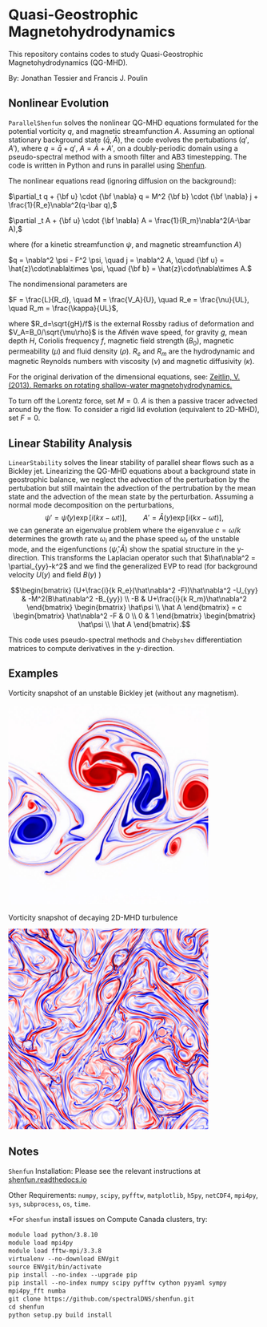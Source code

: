 # Quasi-Geostrophic Magnetohydrodynamics

This repository contains codes to study Quasi-Geostrophic Magnetohydrodynamics (QG-MHD). 

By: Jonathan Tessier and Francis J. Poulin

## Nonlinear Evolution

`ParallelShenfun` solves the nonlinear QG-MHD equations formulated for the potential vorticity $q$, and magnetic streamfunction $A$. Assuming an optional stationary background state $(\bar q ,\bar A)$, the code evolves the pertubations $(q' ,A')$, where $q = \bar q + q'$, $A = \bar A + A'$, on a doubly-periodic domain using a pseudo-spectral method with a smooth filter and AB3 timestepping. The code is written in Python and runs in parallel using [Shenfun](https://shenfun.readthedocs.io/en/latest/index.html).

The nonlinear equations read (ignoring diffusion on the background):

   $\partial_t q + {\bf u}  \cdot {\bf \nabla} q =  M^2 {\bf b} \cdot {\bf \nabla}  j + \frac{1}{R_e}\nabla^2(q-\bar q),$

   $\partial _t A + {\bf u} \cdot {\bf \nabla} A  =  \frac{1}{R_m}\nabla^2(A-\bar A),$

where (for a kinetic streamfunction $\psi$, and magnetic streamfunction $A$)

   $q  = \nabla^2 \psi - F^2 \psi, \quad j = \nabla^2 A, \quad {\bf u}  = \hat{z}\cdot\nabla\times \psi, \quad {\bf b}  = \hat{z}\cdot\nabla\times A.$
  
The nondimensional parameters are 

   $F = \frac{L}{R_d}, \quad M = \frac{V_A}{U}, \quad R_e = \frac{\nu}{UL}, \quad R_m = \frac{\kappa}{UL}$,
   
where $R_d=\sqrt{gH}/f$ is the external Rossby radius of deformation and $V_A=B_0/\sqrt{\mu\rho}$ is the Aflvén wave speed, for gravity $g$, mean depth $H$, Coriolis frequency $f$, magnetic field strength ($B_0$), magnetic permeability ($\mu$) and fluid density ($\rho$). $R_e$ and $R_m$ are the hydrodynamic and magnetic Reynolds numbers with viscosity ($\nu$) and magnetic diffusivity ($\kappa$). 

For the original derivation of the dimensional equations, see: [Zeitlin, V. (2013). Remarks on rotating shallow-water magnetohydrodynamics.](https://www.semanticscholar.org/paper/Remarks-on-rotating-shallow-water-Zeitlin/b2b294b16feaafecc4b17926d0128894c8153860)

To turn off the Lorentz force, set $M=0$. $A$ is then a passive tracer advected around by the flow. To consider a rigid lid evolution (equivalent to 2D-MHD), set $F=0$.

## Linear Stability Analysis

`LinearStability` solves the linear stability of parallel shear flows such as a Bickley jet. Linearizing the QG-MHD equations about a background state in geostrophic balance, we neglect the advection of the perturbation by the pertubation but still maintain the advection of the pertrubation by the mean state and the advection of the mean state by the perturbation. Assuming a normal mode decomposition on the perturbations, 
$$\psi' = \hat \psi(y) \exp[i (k x - \omega t)], \quad\quad A' = \hat A(y) \exp[i (k x - \omega t)],$$
we can generate an eigenvalue problem where the eigenvalue $c=\omega/k$ determines the growth rate $\omega_i$ and the phase speed $\omega_r$ of the unstable mode, and the eigenfunctions $(\hat \psi, \hat A)$ show the spatial structure in the y-direction. This transforms the Laplacian operator such that $\hat\nabla^2 = \partial_{yy}-k^2$ and we find the generalized EVP to read (for background velocity $U(y)$ and field $B(y)$ )

$$\begin{bmatrix}
        (U+\frac{i}{k R_e}(\hat\nabla^2 -F))\hat\nabla^2 -U_{yy} & -M^2(B\hat\nabla^2 -B_{yy}) \\
        -B & U+\frac{i}{k R_m}\hat\nabla^2 
    \end{bmatrix}
    \begin{bmatrix}
        \hat\psi  \\
       \hat A  
    \end{bmatrix}
     = c
    \begin{bmatrix}
        \hat\nabla^2 -F & 0 \\
        0 & 1 
    \end{bmatrix}
    \begin{bmatrix}
        \hat\psi  \\
        \hat A 
    \end{bmatrix}.$$
    
This code uses pseudo-spectral methods and `Chebyshev` differentiation matrices to compute derivatives in the y-direction.    

## Examples

Vorticity snapshot of an unstable Bickley jet (without any magnetism).

<img src="Images/jet.png" alt="" width="400" height="400"/>

Vorticity snapshot of decaying 2D-MHD turbulence

<img src="Images/mhd-pv.png" alt="" width="400" height="400"/>

## Notes

`Shenfun` Installation: Please see the relevant instructions at [shenfun.readthedocs.io](https://shenfun.readthedocs.io/en/latest/installation.html)

Other Requirements: `numpy`, `scipy`, `pyfftw`, `matplotlib`, `h5py`, `netCDF4`, `mpi4py`, `sys`, `subprocess`, `os`, `time`.

*For `shenfun` install issues on Compute Canada clusters, try:
```
module load python/3.8.10
module load mpi4py
module load fftw-mpi/3.3.8
virtualenv --no-download ENVgit
source ENVgit/bin/activate
pip install --no-index --upgrade pip
pip install --no-index numpy scipy pyfftw cython pyyaml sympy mpi4py_fft numba
git clone https://github.com/spectralDNS/shenfun.git
cd shenfun
python setup.py build install
```
